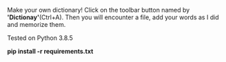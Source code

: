 <p>Make your own dictionary! Click on the toolbar button named by <strong>'Dictionay'</strong>(Ctrl+A). Then you will encounter a file, add your words as I did and memorize them.

<p>Tested on Python 3.8.5</p>

<p><strong>pip install -r requirements.txt</strong></p>
